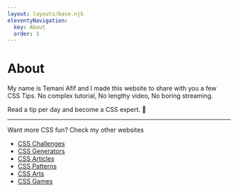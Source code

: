 ```yaml
---
layout: layouts/base.njk
eleventyNavigation:
  key: About
  order: 3
---
```


<h1>About</h1>

My name is Temani Afif and I made this website to share with you a few CSS Tips. No complex tutorial, No lengthy video, No boring streaming. 

Read a tip per day and become a CSS expert. 💪

----

Want more CSS fun? Check my other websites
* [CSS Challenges](https://css-challenges.com/)
* [CSS Generators](https://css-generators.com/)
* [CSS Articles](https://css-articles.com/)
* [CSS Patterns](https://css-pattern.com/)
* [CSS Arts](https://css-only.art/)
* [CSS Games](https://css-games.com/)

